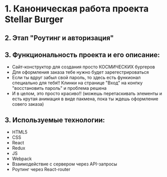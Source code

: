 # 1. Каноническая работа проекта Stellar Burger 
## 2. Этап "Роутинг и авторизация"
## 3. Функциональность проекта и его описание:
   * Сайт-конструктор для создания просто КОСМИЧЕСКИХ бургеров<br>
   * Для оформления заказа тебе нужно будет зарегестрироваться 
   * Если ты вдруг забыл свой пароль, то здесь есть функионал специально для тебя!! Клинки на странице "Вход" на конпку "восстановить пароль" и проблема решена
   * И в целом, это просто красиво!! (можешь перетаскивать элементы и есть крутая анимация в виде пакмена, пока ты ждешь оформление совего заказа)

## 3. Используемые технологии: 
   * HTML5
   * CSS
   * React
   * Redux
   * JS
   * Webpack
   * Взаимодействие с сервером через API-запросы
   * Роутинг через React-router
